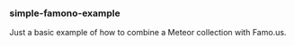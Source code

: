 ### simple-famono-example

Just a basic example of how to combine a Meteor collection with Famo.us.
